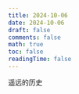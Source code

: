 ```yaml
---
title: 2024-10-06
date: 2024-10-06
draft: false
comments: false
math: true
toc: false
readingTime: false
---
```


遥远的历史
